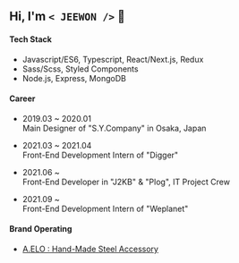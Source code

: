 ## Hi, I'm `< JEEWON />`  👻

#### Tech Stack
  + Javascript/ES6, Typescript, React/Next.js, Redux
  + Sass/Scss, Styled Components
  + Node.js, Express, MongoDB

#### Career
  + 2019.03 ~ 2020.01 <br/>
    Main Designer of "S.Y.Company" in Osaka, Japan

  + 2021.03 ~ 2021.04 <br/>
    Front-End Development Intern of "Digger"
  
  + 2021.06 ~ <br/>
    Front-End Developer in "J2KB" & "Plog", IT Project Crew
  
  + 2021.09 ~ <br/>
    Front-End Development Intern of "Weplanet"
   
#### Brand Operating
  + [A.ELO : Hand-Made Steel Accessory](https://www.idus.com/a-elo)
